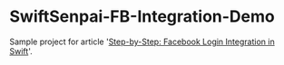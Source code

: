 # SwiftSenpai-FB-Integration-Demo

Sample project for article '[Step-by-Step: Facebook Login Integration in Swift](https://swiftsenpai.com/development/facebook-login-integration-in-swift/)'.
